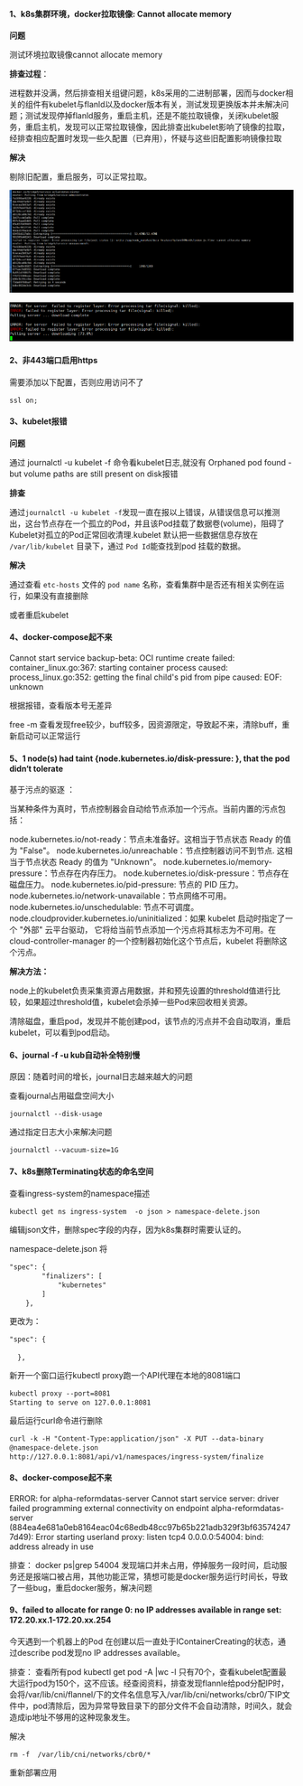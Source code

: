 #### 1、k8s集群环境，docker拉取镜像: Cannot allocate memory

**问题**

测试环境拉取镜像cannot allocate memory

**排查过程**：

进程数并没满，然后排查相关组键问题，k8s采用的二进制部署，因而与docker相关的组件有kubelet与flanld以及docker版本有关，测试发现更换版本并未解决问题；测试发现停掉flanld服务，重启主机，还是不能拉取镜像，关闭kubelet服务，重启主机，发现可以正常拉取镜像，因此排查出kubelet影响了镜像的拉取，经排查相应配置时发现一些久配置（已弃用），怀疑与这些旧配置影响镜像拉取

**解决**

剔除旧配置，重启服务，可以正常拉取。

![](../acess/16293593634202.png)

![image-20210826112838607](../acess/image-20210826112838607.png)

#### 2、非443端口启用https

需要添加以下配置，否则应用访问不了

```
ssl on;
```

#### 3、kubelet报错

**问题**

通过 journalctl -u kubelet -f 命令看kubelet日志,就没有 Orphaned pod found - but volume paths are still present on disk报错

**排查**

通过`journalctl -u kubelet -f`发现一直在报以上错误，从错误信息可以推测出，这台节点存在一个孤立的Pod，并且该Pod挂载了数据卷(volume)，阻碍了Kubelet对孤立的Pod正常回收清理.kubelet 默认把一些数据信息存放在 `/var/lib/kubelet` 目录下，通过 `Pod Id`能查找到pod 挂载的数据。

**解决**

通过查看 `etc-hosts` 文件的 `pod name` 名称，查看集群中是否还有相关实例在运行，如果没有直接删除

或者重启kubelet

#### 4、docker-compose起不来

Cannot start service backup-beta: OCI runtime create failed: container_linux.go:367: starting container process caused: process_linux.go:352: getting the final child's pid from pipe caused: EOF: unknown

根据报错，查看版本号无差异

free -m 查看发现free较少，buff较多，因资源限定，导致起不来，清除buff，重新启动可以正常运行

#### 5、1 node(s) had taint {node.kubernetes.io/disk-pressure: }, that the pod didn‘t tolerate

基于污点的驱逐 ：   

当某种条件为真时，节点控制器会自动给节点添加一个污点。当前内置的污点包括：

node.kubernetes.io/not-ready：节点未准备好。这相当于节点状态 Ready 的值为 "False"。
node.kubernetes.io/unreachable：节点控制器访问不到节点. 这相当于节点状态 Ready 的值为 "Unknown"。
node.kubernetes.io/memory-pressure：节点存在内存压力。
node.kubernetes.io/disk-pressure：节点存在磁盘压力。
node.kubernetes.io/pid-pressure: 节点的 PID 压力。
node.kubernetes.io/network-unavailable：节点网络不可用。
node.kubernetes.io/unschedulable: 节点不可调度。
node.cloudprovider.kubernetes.io/uninitialized：如果 kubelet 启动时指定了一个 "外部" 云平台驱动， 它将给当前节点添加一个污点将其标志为不可用。在 cloud-controller-manager 的一个控制器初始化这个节点后，kubelet 将删除这个污点。

**解决方法：**

​    node上的kubelet负责采集资源占用数据，并和预先设置的threshold值进行比较，如果超过threshold值，kubelet会杀掉一些Pod来回收相关资源。

​    清除磁盘，重启pod，发现并不能创建pod，该节点的污点并不会自动取消，重启kubelet，可以看到pod启动。

#### 6、journal -f -u kub自动补全特别慢

原因：随着时间的增长，journal日志越来越大的问题

查看journal占用磁盘空间大小

```
journalctl --disk-usage
```

通过指定日志大小来解决问题

```
journalctl --vacuum-size=1G
```

#### 7、k8s删除Terminating状态的命名空间

查看ingress-system的namespace描述

```
kubectl get ns ingress-system  -o json > namespace-delete.json
```


编辑json文件，删除spec字段的内存，因为k8s集群时需要认证的。

namespace-delete.json
将

```
"spec": {
        "finalizers": [
            "kubernetes"
        ]
    },
```

更改为：

```
"spec": {
    
  },
```


新开一个窗口运行kubectl proxy跑一个API代理在本地的8081端口

```
kubectl proxy --port=8081
Starting to serve on 127.0.0.1:8081
```


最后运行curl命令进行删除

```
curl -k -H "Content-Type:application/json" -X PUT --data-binary @namespace-delete.json http://127.0.0.1:8081/api/v1/namespaces/ingress-system/finalize
```

#### 8、docker-compose起不来

ERROR: for alpha-reformdatas-server  Cannot start service server: driver failed programming external connectivity on endpoint alpha-reformdatas-server (884ea4e681a0eb8164eac04c68edb48cc97b65b221adb329f3bf635742477d49): Error starting userland proxy: listen tcp4 0.0.0.0:54004: bind: address already in use



排查： docker ps|grep 54004 发现端口并未占用，停掉服务一段时间，启动服务还是报端口被占用，其他功能正常，猜想可能是docker服务运行时间长，导致了一些bug，重启docker服务，解决问题

#### 9、failed to allocate for range 0: no IP addresses available in range set: 172.20.xx.1-172.20.xx.254

今天遇到一个机器上的Pod 在创建以后一直处于IContainerCreating的状态，通过describe pod发现no IP addresses available。

排查： 查看所有pod kubectl get pod -A |wc -l 只有70个，查看kubelet配置最大运行pod为150个，这不应该。经查阅资料，排查发现flannle给pod分配IP时，会将/var/lib/cni/flannel/下的文件名信息写入/var/lib/cni/networks/cbr0/下IP文件中，pod清除后，因为异常导致目录下的部分文件不会自动清除，时间久，就会造成ip地址不够用的这种现象发生。

解决

```
rm -f  /var/lib/cni/networks/cbr0/*
```

重新部署应用
